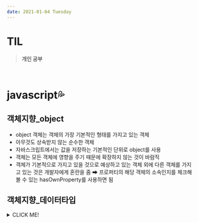 ```yaml
---
date: 2021-01-04 Tuesday
---
```


# TIL

> **개인 공부**
<br />

# javascript💦

## **객체지향_object**
- object 객체는 객체의 가장 기본적인 형태를 가지고 있는 객체
- 아무것도 상속받지 않는 순수한 객체
- 자바스크립트에서는 값을 저장하는 기본적인 단위로 object를 사용
- 객체는 모든 객체에 영향을 주기 때문에 확장하지 않는 것이 바람직
- 객체가 기본적으로 가지고 있을 것으로 예상하고 있는 객체 외에 다른 객체를 가지고 있는 것은 개발자에게 혼란을 줌 ➡  프로퍼티의 해당 객체의 소속인지를 체크해볼 수 있는 hasOwnProperty를 사용하면 됨

## **객체지향_데이터타입**
<details>
<summary>CLICK ME!</summary>  

- 
</detials>  
